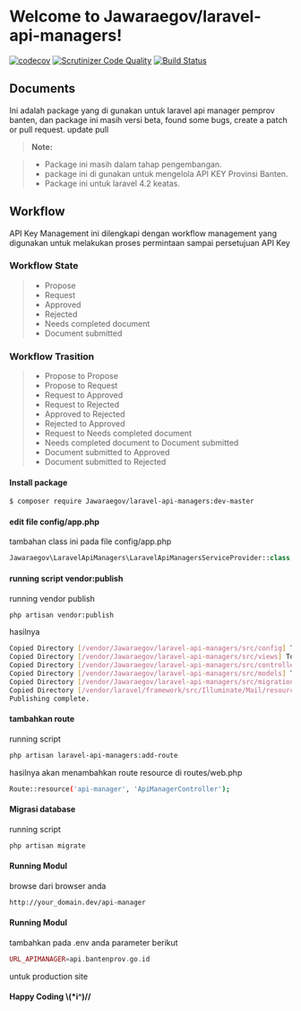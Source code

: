 Welcome to Jawaraegov/laravel-api-managers!
===================
[![codecov](https://codecov.io/gh/Jawaraegov/laravel-api-managers/branch/master/graph/badge.svg)](https://codecov.io/gh/Jawaraegov/laravel-api-managers)
[![Scrutinizer Code Quality](https://scrutinizer-ci.com/g/Jawaraegov/laravel-api-managers/badges/quality-score.png?b=master)](https://scrutinizer-ci.com/g/Jawaraegov/laravel-api-managers/?branch=master)
[![Build Status](https://scrutinizer-ci.com/g/Jawaraegov/laravel-api-managers/badges/build.png?b=master)](https://scrutinizer-ci.com/g/Jawaraegov/laravel-api-managers/build-status/master)

Documents
-------------

Ini adalah package yang di gunakan untuk laravel api manager pemprov banten, dan package ini masih versi beta, found some bugs, create a patch or pull request.
update pull

> **Note:**

> - Package ini masih dalam tahap pengembangan.
> - package ini di gunakan untuk mengelola API KEY Provinsi Banten.
> - Package ini untuk laravel 4.2 keatas.

## Workflow
API Key Management ini dilengkapi dengan workflow management yang digunakan untuk melakukan proses permintaan sampai persetujuan API Key

### Workflow State
> - Propose
> - Request
> - Approved
> - Rejected
> - Needs completed document
> - Document submitted

### Workflow Trasition
> - Propose to Propose
> - Propose to Request
> - Request to Approved
> - Request to Rejected
> - Approved to Rejected
> - Rejected to Approved
> - Request to Needs completed document
> - Needs completed document to Document submitted
> - Document submitted to Approved
> - Document submitted to Rejected


#### <i class="icon-file"></i> Install package

```sh
$ composer require Jawaraegov/laravel-api-managers:dev-master
```
#### <i class="icon-file"></i> edit file config/app.php

tambahan class ini pada file config/app.php
```php
Jawaraegov\LaravelApiManagers\LaravelApiManagersServiceProvider::class,
```

#### <i class="icon-file"></i> running script vendor:publish

running vendor publish
```sh
php artisan vendor:publish
```

hasilnya
```sh
Copied Directory [/vendor/Jawaraegov/laravel-api-managers/src/config] To [/config]
Copied Directory [/vendor/Jawaraegov/laravel-api-managers/src/views] To [/resources/views/api_manager]
Copied Directory [/vendor/Jawaraegov/laravel-api-managers/src/controller] To [/app/Http/Controllers]
Copied Directory [/vendor/Jawaraegov/laravel-api-managers/src/models] To [/app]
Copied Directory [/vendor/Jawaraegov/laravel-api-managers/src/migrations] To [/database/migrations]
Copied Directory [/vendor/laravel/framework/src/Illuminate/Mail/resources/views] To [/resources/views/vendor/mail]
Publishing complete.
```
#### <i class="icon-file"></i> tambahkan route 

running script
```sh
php artisan laravel-api-managers:add-route
```

hasilnya akan menambahkan route resource di routes/web.php
```sh
Route::resource('api-manager', 'ApiManagerController');
```

#### <i class="icon-file"></i> Migrasi database 

running script
```sh
php artisan migrate
```

#### <i class="icon-file"></i> Running Modul 

browse dari browser anda
```sh
http://your_domain.dev/api-manager
```
#### <i class="icon-file"></i> Running Modul 

tambahkan pada .env anda parameter berikut
```php
URL_APIMANAGER=api.bantenprov.go.id
```
untuk production site
#### <i class="icon-file"></i> Happy Coding  \\(*i^)//

